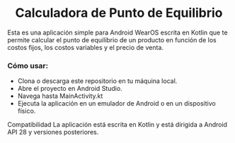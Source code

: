 <h1 align="center">Calculadora de Punto de Equilibrio</h1>
Esta es una aplicación simple para Android WearOS escrita en Kotlin que te permite calcular el punto de equilibrio de un producto en función de los costos fijos, los costos variables y el precio de venta.

<h3 align="left">Cómo usar:</h3>

- Clona o descarga este repositorio en tu máquina local.
- Abre el proyecto en Android Studio.
- Navega hasta MainActivity.kt
- Ejecuta la aplicación en un emulador de Android o en un dispositivo físico.

Compatibilidad
La aplicación está escrita en Kotlin y está dirigida a Android API 28 y versiones posteriores.
